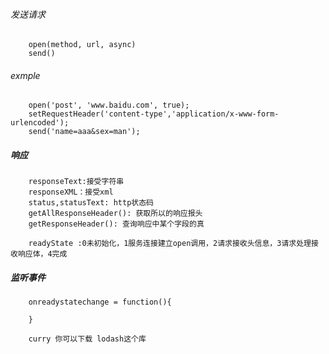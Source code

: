 ###### 发送请求
		open(method, url, async)
		send()
###### exmple
		open('post', 'www.baidu.com', true);
		setRequestHeader('content-type','application/x-www-form-urlencoded');
		send('name=aaa&sex=man');
##### 响应
		responseText:接受字符串
		responseXML：接受xml
		status,statusText: http状态码
		getAllResponseHeader(): 获取所以的响应报头
		getResponseHeader(): 查询响应中某个字段的真

		readyState :0未初始化，1服务连接建立open调用，2请求接收头信息，3请求处理接收响应体，4完成
##### 监听事件
		onreadystatechange = function(){
			
		}
		
		curry 你可以下载 lodash这个库


